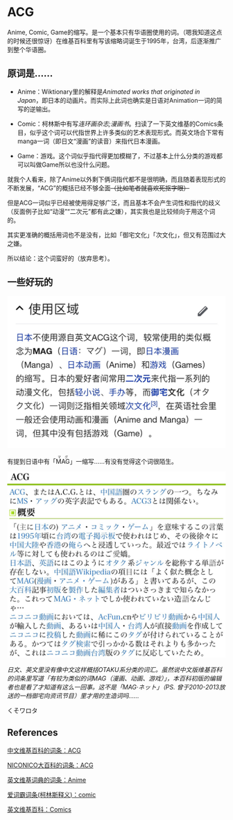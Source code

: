 # ACG

Anime, Comic, Game的缩写。是一个基本只有华语圈使用的词。（嗯我知道这点的时候还很惊讶）在维基百科里有写该缩略词诞生于1995年，台湾，后逐渐推广到整个华语圈。

## 原词是……

- Anime：Wiktionary里的解释是*Animated works that originated in Japan*，即日本的动画片。而实际上此词也确实是日语对Animation一词的简写的逆输出。

- Comic：柯林斯中有写*连环画杂志;漫画书*。扫读了一下英文维基的Comics条目，似乎这个词可以代指世界上许多类似的艺术表现形式。而英文场合下常有manga一词（即日文“漫画”的读音）来指代日本漫画。

- Game：游戏。这个词似乎指代得更加模糊了，不过基本上什么分类的游戏都可以叫做Game所以也没什么问题。

就我个人看来，除了Anime以外剩下俩词指代都不是很明确，而且随着表现形式的不断发展，“ACG”的概括已经不够全面~~（比如笔者就喜欢死抠字眼）~~

但是ACG一词似乎已经被使用得足够广泛，而且基本不会产生词性和指代的歧义（反面例子比如“动漫”“二次元”都有此之嫌），其实我也是比较倾向于用这个词的。

其实更准确的概括用词也不是没有，比如「御宅文化」「次文化」，但又有范围过大之嫌。

所以结论：这个词蛮好的（放弃思考）。

## 一些好玩的

![中文维基百科的“ACG”词条节选](https://github.com/HasukaPoi/OtakuTermsTalk/raw/master/images/cap_zh_wikipe_acg.png)

有提到日语中有「<ruby>MAG<rt>マグ</rt></ruby>」一缩写……有没有觉得这个词很陌生。

![NICONICO大百科的“ACG”词条节选](https://github.com/HasukaPoi/OtakuTermsTalk/raw/master/images/cap_nicodic_acg.png)

*日文、英文里没有像中文这样概括OTAKU系分类的词汇。虽然说中文版维基百科的词条里写道「有较为类似的词MAG（漫画、动画、游戏）」，本百科初版的编辑者也是看了才知道有这么一回事。这不是「MAG·ネット」（PS. 曾于2010-2013放送的一档御宅向资讯节目）里才用的生造词吗……*

くそワロタ

## References

[中文维基百科的词条：ACG](https://zh.wikipedia.org/wiki/ACG)

[NICONICO大百科的词条：ACG](http://dic.nicovideo.jp/a/acg)

[英文维基词典的词条：Anime](https://en.wiktionary.org/wiki/Anime)

[爱词霸词条(柯林斯释义)：comic](http://www.iciba.com/comic)

[英文维基百科：Comics](https://en.wikipedia.org/wiki/Comics)